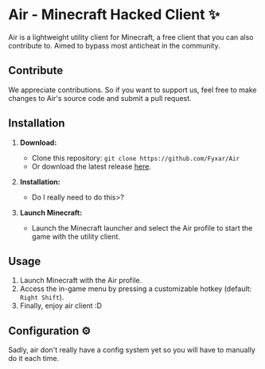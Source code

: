 # Air - Minecraft Hacked Client ✨

Air is a lightweight utility client for Minecraft, a free client that you can also contribute to. Aimed to bypass most anticheat in the community.

## Contribute

We appreciate contributions. So if you want to support us, feel free to make changes to Air's source code and submit a pull request.

## Installation 

1. **Download:**
    - Clone this repository: `git clone https://github.com/Fyxar/Air`
    - Or download the latest release [here](https://github.com/Fyxar/Air/releases).

2. **Installation:**
    - Do I really need to do this>?

3. **Launch Minecraft:**
    - Launch the Minecraft launcher and select the Air profile to start the game with the utility client.

## Usage

1. Launch Minecraft with the Air profile.
2. Access the in-game menu by pressing a customizable hotkey (default: `Right Shift`).
3. Finally, enjoy air client :D

## Configuration ⚙️

Sadly, air don't really have a config system yet so you will have to manually do it each time.
